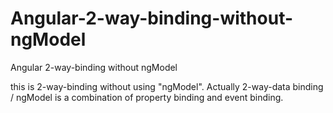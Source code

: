 # Angular-2-way-binding-without-ngModel
Angular 2-way-binding without ngModel


this is 2-way-binding without using "ngModel".
    Actually 2-way-data binding / ngModel  is a combination of property binding and event binding.
